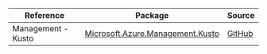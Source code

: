 | Reference | Package | Source |
|---|---|---|
|Management - Kusto|[Microsoft.Azure.Management.Kusto](https://www.nuget.org/packages/Microsoft.Azure.Management.Kusto)|[GitHub](https://github.com/Azure/azure-sdk-for-net)|
